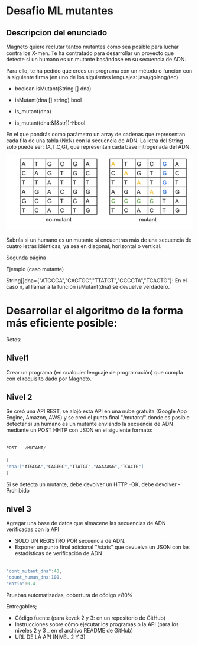 # Desafio ML mutantes

## Descripcion del enunciado

Magneto quiere reclutar tantos mutantes como sea posible para luchar contra los X-men.
Te ha contratado para desarrollar un proyecto que detecte si un humano es un mutante basándose en su secuencia de ADN.

Para ello, te ha pedido que crees un programa con un método o función con la siguiente firma (en uno de los siguientes lenguajes: java/golang/tec)

- boolean isMutant(String [] dna)

- isMutant(dna [] string) bool

- is_mutant(dna)

- is_mutant(dna:&[&str])->bool

En el que pondrás como parámetro un array de cadenas que representan cada fila de una tabla (NxN) con la secuencia de ADN. La letra del String solo puede ser: (A,T,C,G), que representan cada base nitrogenada del ADN.

![fxc](/images/fxc.png)

Sabrás si un humano es un mutante si encuentras más de una secuencia de cuatro letras idénticas, ya sea en diagonal, horizontal o vertical.

Segunda página

Ejemplo (caso mutante)

String[]dna={"ATGCGA","CAGTGC","TTATGT","CCCCTA","TCACTG"}:
En el caso n, al llamar a la función isMutant(dna) se devuelve verdadero.

# Desarrollar el algoritmo de la forma más eficiente posible:

Retos:

## Nivel1

Crear un programa (en cualquier lenguaje de programación) que cumpla con el requisito dado por Magneto.

## Nivel 2

Se creó una API REST, se alojó esta API en una nube gratuita (Google App Engine, Amazon, AWS) y se creó el punto final "/mutant/" donde es posible detectar si un humano es un mutante enviando la secuencia de ADN mediante un POST HHTP con JSON en el siguiente formato:

```java

POST - /MUTANT/

{
"dna:["ATGCGA","CAGTGC","TTATGT","AGAAAGG","TCACTG"]
}

```

Si se detecta un mutante, debe devolver un HTTP -OK, debe devolver -Prohibido

## nivel 3

Agregar una base de datos que almacene las secuencias de ADN verificadas con la API

- SOLO UN REGISTRO POR secuencia de ADN.
- Exponer un punto final adicional "/stats" que devuelva un JSON con las estadísticas de verificación de ADN

```java

"cont_mutant_dna":40,
"count_human_dna:100,
"ratio":0.4

```

Pruebas automatizadas, cobertura de código >80%

Entregables;

- Código fuente (para kevek 2 y 3: en un repositorio de GitHub)
- Instrucciones sobre cómo ejecutar los programas o la API (para los niveles 2 y 3 \_ en el archivo README de GitHub)
- URL DE LA API (NIVEL 2 Y 3)
